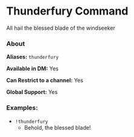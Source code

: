 # Thunderfury Command

All hail the blessed blade of the windseeker

### About

**Aliases:** `thunderfury`

**Available in DM:** Yes

**Can Restrict to a channel:** Yes

**Global Support:** Yes

### Examples:

* `!thunderfury`
  - Behold, the blessed blade!
